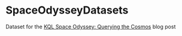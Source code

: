 # SpaceOdysseyDatasets
Dataset for the [KQL Space Odyssey: Querying the Cosmos](https://rodtrent.substack.com/p/kql-space-odyssey-querying-the-cosmos) blog post
